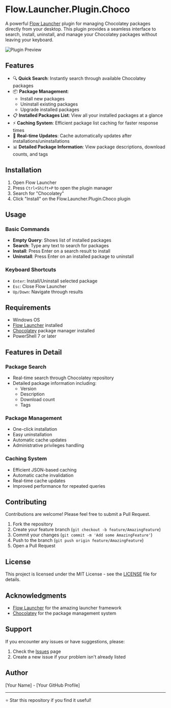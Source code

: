 # Flow.Launcher.Plugin.Choco

A powerful [Flow Launcher](https://github.com/Flow-Launcher/Flow.Launcher) plugin for managing Chocolatey packages directly from your desktop. This plugin provides a seamless interface to search, install, uninstall, and manage your Chocolatey packages without leaving your keyboard.

![Plugin Preview](Images/preview.png)

## Features

- 🔍 **Quick Search**: Instantly search through available Chocolatey packages
- 📦 **Package Management**: 
  - Install new packages
  - Uninstall existing packages
  - Upgrade installed packages
- 📋 **Installed Packages List**: View all your installed packages at a glance
- ⚡ **Caching System**: Efficient package list caching for faster response times
- 🔄 **Real-time Updates**: Cache automatically updates after installations/uninstallations
- 📊 **Detailed Package Information**: View package descriptions, download counts, and tags

## Installation

1. Open Flow Launcher
2. Press `Ctrl+Shift+P` to open the plugin manager
3. Search for "Chocolatey"
4. Click "Install" on the Flow.Launcher.Plugin.Choco plugin

## Usage

### Basic Commands

- **Empty Query**: Shows list of installed packages
- **Search**: Type any text to search for packages
- **Install**: Press Enter on a search result to install
- **Uninstall**: Press Enter on an installed package to uninstall

### Keyboard Shortcuts

- `Enter`: Install/Uninstall selected package
- `Esc`: Close Flow Launcher
- `Up/Down`: Navigate through results

## Requirements

- Windows OS
- [Flow Launcher](https://github.com/Flow-Launcher/Flow.Launcher) installed
- [Chocolatey](https://chocolatey.org/install) package manager installed
- PowerShell 7 or later

## Features in Detail

### Package Search
- Real-time search through Chocolatey repository
- Detailed package information including:
  - Version
  - Description
  - Download count
  - Tags

### Package Management
- One-click installation
- Easy uninstallation
- Automatic cache updates
- Administrative privileges handling

### Caching System
- Efficient JSON-based caching
- Automatic cache invalidation
- Real-time cache updates
- Improved performance for repeated queries

## Contributing

Contributions are welcome! Please feel free to submit a Pull Request.

1. Fork the repository
2. Create your feature branch (`git checkout -b feature/AmazingFeature`)
3. Commit your changes (`git commit -m 'Add some AmazingFeature'`)
4. Push to the branch (`git push origin feature/AmazingFeature`)
5. Open a Pull Request

## License

This project is licensed under the MIT License - see the [LICENSE](LICENSE) file for details.

## Acknowledgments

- [Flow Launcher](https://github.com/Flow-Launcher/Flow.Launcher) for the amazing launcher framework
- [Chocolatey](https://chocolatey.org/) for the package management system

## Support

If you encounter any issues or have suggestions, please:
1. Check the [Issues](https://github.com/yourusername/Flow.Launcher.Plugin.Choco/issues) page
2. Create a new issue if your problem isn't already listed

## Author

[Your Name] - [Your GitHub Profile]

---

⭐ Star this repository if you find it useful! 
